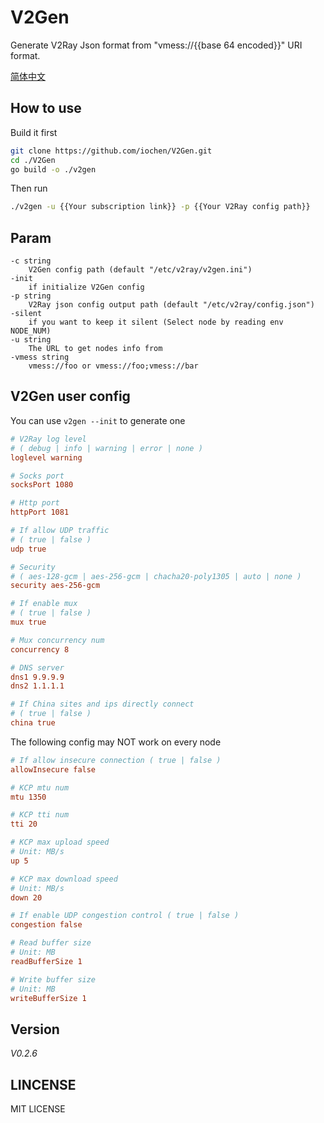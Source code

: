 # V2Gen

Generate V2Ray Json format from "vmess://{{base 64 encoded}}" URI format.

[简体中文](README_zh_cn.md)

## How to use

Build it first

```sh
git clone https://github.com/iochen/V2Gen.git
cd ./V2Gen
go build -o ./v2gen
```
  
Then run

```sh
./v2gen -u {{Your subscription link}} -p {{Your V2Ray config path}}
```

## Param

```Param
-c string
	V2Gen config path (default "/etc/v2ray/v2gen.ini")
-init
	if initialize V2Gen config
-p string
	V2Ray json config output path (default "/etc/v2ray/config.json")
-silent
	if you want to keep it silent (Select node by reading env NODE_NUM)
-u string
	The URL to get nodes info from
-vmess string
	vmess://foo or vmess://foo;vmess://bar
```

## V2Gen user config

You can use `v2gen --init` to generate one

```ini
# V2Ray log level
# ( debug | info | warning | error | none )
loglevel warning

# Socks port
socksPort 1080

# Http port
httpPort 1081

# If allow UDP traffic
# ( true | false )
udp true

# Security
# ( aes-128-gcm | aes-256-gcm | chacha20-poly1305 | auto | none )
security aes-256-gcm

# If enable mux
# ( true | false )
mux true

# Mux concurrency num
concurrency 8

# DNS server
dns1 9.9.9.9
dns2 1.1.1.1

# If China sites and ips directly connect
# ( true | false )
china true

```

The following config may NOT work on every node

```ini
# If allow insecure connection ( true | false )
allowInsecure false

# KCP mtu num
mtu 1350

# KCP tti num
tti 20

# KCP max upload speed
# Unit: MB/s
up 5

# KCP max download speed
# Unit: MB/s
down 20

# If enable UDP congestion control ( true | false )
congestion false

# Read buffer size
# Unit: MB
readBufferSize 1

# Write buffer size
# Unit: MB
writeBufferSize 1
```

## Version

*V0.2.6*

## LINCENSE

MIT LICENSE
